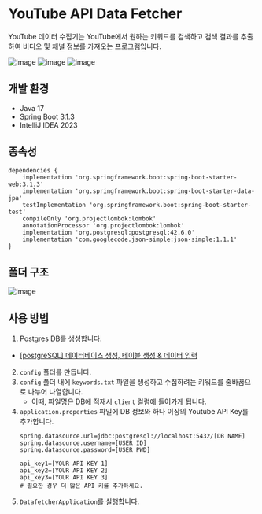 # YouTube API Data Fetcher

YouTube 데이터 수집기는 YouTube에서 원하는 키워드를 검색하고 검색 결과를 추출하여 비디오 및 채널 정보를 가져오는 프로그램입니다.

![image](https://github.com/KathleenJung/youtube_api_data_fetcher_db/assets/85939045/8a49f9ec-e62c-4f3c-89cf-49441bd72c04)
![image](https://github.com/KathleenJung/youtube_api_data_fetcher_db/assets/85939045/9c4de766-9396-484a-8cda-5971d829c585)
![image](https://github.com/KathleenJung/youtube_api_data_fetcher_db/assets/85939045/f78643c8-8f6c-434c-b69a-2f1c5d3a85f8)

## 개발 환경

- Java 17
- Spring Boot 3.1.3
- IntelliJ IDEA 2023

## 종속성

```
dependencies {
	implementation 'org.springframework.boot:spring-boot-starter-web:3.1.3'
	implementation 'org.springframework.boot:spring-boot-starter-data-jpa'
	testImplementation 'org.springframework.boot:spring-boot-starter-test'
	compileOnly 'org.projectlombok:lombok'
	annotationProcessor 'org.projectlombok:lombok'
	implementation 'org.postgresql:postgresql:42.6.0'
	implementation 'com.googlecode.json-simple:json-simple:1.1.1'
}
```

## 폴더 구조

![image](https://github.com/KathleenJung/youtube_api_data_fetcher_db/assets/85939045/fbfda6e6-606b-4db3-bcb4-023f6b61fcc4)

## 사용 방법

1. Postgres DB를 생성합니다.  
  - [[postgreSQL] 데이터베이스 생성, 테이블 생성 & 데이터 입력](https://benn.tistory.com/28)
2. `config` 폴더를 만듭니다.
3. `config` 폴더 내에 `keywords.txt` 파일을 생성하고 수집하려는 키워드를 줄바꿈으로 나누어 나열합니다.
   - 이때, 파일명은 DB에 적재시 `client` 컬럼에 들어가게 됩니다.
4. `application.properties` 파일에 DB 정보와 하나 이상의 Youtube API Key를 추가합니다.
   ```
   spring.datasource.url=jdbc:postgresql://localhost:5432/[DB NAME]
   spring.datasource.username=[USER ID]
   spring.datasource.password=[USER PWD]

   api_key1=[YOUR API KEY 1]
   api_key2=[YOUR API KEY 2]
   api_key3=[YOUR API KEY 3]
   # 필요한 경우 더 많은 API 키를 추가하세요.
   ```
5. `DatafetcherApplication`를 실행합니다.
